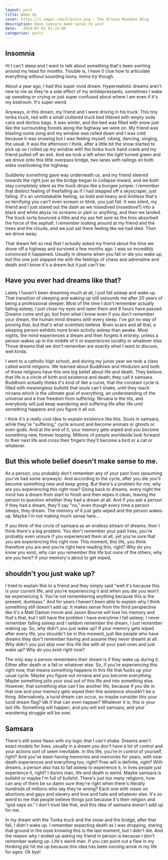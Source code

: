 ```yaml
---
layout: post
title: Wake Up
cover: https://i.imgur.com/IrpxIvx.png - The Altona Meadows Blog
description: Does samsara make sense to you?
date:   2019-07-03 01:22:00
categories: posts
---
```


## Insomnia

Hi I can't sleep and I want to talk about something that's been swirling around my head for months. Trouble is, I have 0 clue how to articulate everything without sounding loony. Imma try though.

About a year ago, I had this super vivid dream. Hyperrealistic dreams aren't new to me as they're a side effect of my antidepressants, sometimes I wake up sweating or crying or just super confused about where I am even if it's my bedroom. It's super weird.

Anyways, in this dream, my friend and I were driving in his truck. This tiny tonka truck, red with a small cluttered truck bed littered with empty soda cans and doritos bags. It was winter, and the bed was filled with snow just like the surrounding forests along the highway we were on. My friend was blasting some song and my window was rolled down and I was cold because it was snowing but I was feeling myself, vibing, dancing, singing, the usual. It was the afternoon I think, after a little bit the snow started to pick up so I rolled up my window with the tonka truck hand crank and my friend pulled off an exit. And we took a left when the light turned green and we drove onto this little overpass bridge, two lanes with railings on both sides overlooking the highway.

Suddenly something gave way underneath us, and my friend steered towards the right just as the bridge began to collapse inward, and we both stay completely silent as the truck drops like a bungee jumper. I remember that distinct feeling of freefalling as if I had stepped off a skyscraper, just falling. It's an unmistakable feeling, so bold and heavy and limitless that's so terrifying you can't even scream or blink, you just fall. It was silent, my friend and I just stared out the dash as we nosedived (nosedove?) into a black and white abyss no screams or pain or anything, and then we landed. The truck sorta bounced a little and my ass felt sore as the tires absorbed the force of the asphalt. I remember looking around at my friend and the trees and the clouds, and we just sat there feeling like we had died. Then we drove away.

That dream felt so real that I actually asked my friend about the time we drove off a highway and survived a few months ago. I was so incredibly convinced it happened. Usually in dreams when you fall or die you wake up, but this one just slapped me with the feelings of chaos and adrenaline and death and I know it's a dream but it just can't be.

## Have you ever had dreams like that?

Lately I haven't been dreaming much at all, I just fall asleep and wake up. That transition of sleeping and waking up still astounds me after 20 years of being a professional sleeper. Most of the time I don't remember actually falling asleep, I just close my eyes and open them and 8 hours have passed. Dreams come and go, but from what I know even if you don't remember your dream, the human mind dreams with every sleep. I've got no way of proving that, but that's what scientists believe. Brain scans and all that, a sleeping person exhibits more brain activity asleep than awake. Most nights, the mind experiences a dream and then forgets it entirely, unless a person wakes up in the middle of it or experiences lucidity or whatever else. Those dreams that we don't remember are exactly what I want to discuss, well kinda.

I went to a catholic high school, and during my junior year we took a class called world religions. We learned about Buddhism and Hinduism and both of  those religions have this one big belief about life and death. They believe that life is a circle of birth and existence and death; they call it samsara. Buddhism actually thinks it's kind of like a curse, that the constant cycle is filled with meaningless bullshit that souls can't shake, until they reach nirvana which is the ultimate goal of everything, an understanding of the universe and a true freedom from suffering. Nirvana is the tits, and everybody will just keep wandering and suffering life after life until something happens and you figure it all out.

I think it's a really cool idea to explain existence like this. Souls in samsara, while they're "suffering," cycle around and become animals or ghosts or even gods. And at the end of it, your memory gets wiped and you become something new, forever looping. Millions of people worldwide look forward to their next life and cross their fingers they'll become a bird or a cat or whatever.

## But this whole belief doesn't make sense to me.

As a person, you probably don't remember any of your past lives (assuming you've had some anyways). And according to the cycle, after you die you'll become something new and keep going. But there's a problem for me; why are you experiencing this right now? Going back to dreams, every night the mind has a dream from start to finish and then wipes it clean, leaving the person to question whether they had a dream at all. And if you ask a person if they had a dream, they'll say "no," even though every time a person sleeps, they dream. The memory of it just gets wiped and the person wakes up. Maybe I'm not making much sense here...

If you think of the circle of samsara as an endless stream of dreams, then I think there's a big problem. You don't remember your past lives, you're probably even unsure if you experienced them at all, yet you're sure that you are experiencing this right now. This moment, this life, you think therefore you are and you're right here reading this, right? Why do you know you exist, why can you remember this life but none of the others, why are you here? If your memory's about to get wiped,

## shouldn't you just wake up?

I tried to explain this to a friend and they simply said "well it's because this is your current life, and you're experiencing it and when you die you won't be experiencing it. You're not remembering anything because this is the present, dumbass." And for years I haven't been able to explain why I think something still doesn't add up. It makes sense from the third perspective like it's a Matt Damon movie and Jason Bourne will lose his memory and that's that, but I still have the problem I have everytime I fall asleep; I never remember falling asleep and I seldom remember the dream, I just remember waking up. So, why didn't you just wake up? If your memory gets wiped after every life, you shouldn't be in this moment, just like people who have dreams they don't remember having and assume they never dreamt at all. Why didn't you just skip over this life like with all your past ones and just wake up? Why do you exist right now?

The only way a person remembers their dream is if they wake up during it. Either after death or a fall or whatever else. So, if you're experiencing this right now, that means something happens in this life that fucks up your usual cycle. Maybe you figure out nirvana and you become everything. Maybe something jolts your soul out of this life and into something else. However, that something else can't be another life, because if you die in that one and your memory gets wiped then this existence shouldn't be a thing. Alternatively, a lucid dream can occur, so maybe consider this your lucid dream flag? Idk if that can even happen? Whatever it is, this is your last life. Something will happen, and you will exit samsara, and your wandering struggle will be over.

## Samsara

There's still some flaws with my logic that I can't shake. Dreams aren't exact models for lives, usually in a dream you don't have a lot of control and your actions sort of seem inevitable. In this life, you're in control of yourself, right? And you've been having memories and memories for years, with near death experiences and everything too, right? Free will is definite, right? With dreams, a person also has to fall asleep to experience it, in lives people just experience it, right? I dunno man, life and death is weird. Maybe samsara is bullshit or maybe I'm full of bullshit. There's just too many religions, how can any of them be so damn sure they're right when there's literally hundreds of millions who say they're wrong? Each one with views on abortions and gays and slavery and love and hate and whatever else. It's so weird to me that people believe things just because it's their religion and "god says so." I don't trust like that, and this idea of samsara doesn't add up for me.

In my dream with the Tonka truck and the snow and the bridge, after that fall, I didn't wake up. I remember expecting death as I was dropping, staring that ground in the nose knowing this is the last moment, but I didn't die. And the reason why I ended up asking my friend in person is because I don't remember waking up. Life's weird man. If you can point out a flaw in my thinking plz hit me up because this idea has been running amok in my life for ages. Ok bye!
